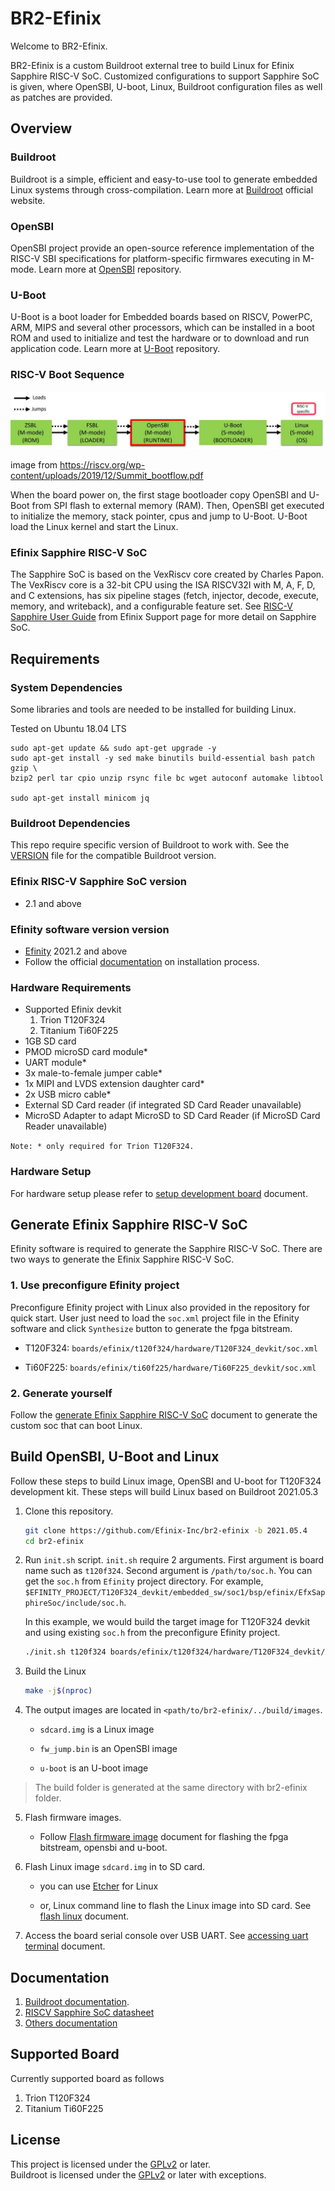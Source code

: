# BR2-Efinix

Welcome to BR2-Efinix.

BR2-Efinix is a custom Buildroot external tree to build Linux for Efinix Sapphire RISC-V SoC. Customized configurations to support Sapphire SoC is given, where OpenSBI, U-boot, Linux, Buildroot configuration files as well as patches are provided.

## Overview

### Buildroot

Buildroot is a simple, efficient and easy-to-use tool to generate embedded Linux systems through cross-compilation. Learn more at [Buildroot](https://buildroot.org/) official website.

### OpenSBI

OpenSBI project provide an open-source reference implementation of the RISC-V SBI specifications for platform-specific firmwares executing in M-mode. Learn more at [OpenSBI](https://github.com/riscv-software-src/opensbi) repository.

### U-Boot

U-Boot is a boot loader for Embedded boards based on RISCV, PowerPC, ARM, MIPS and several other processors, which can be installed in a boot ROM and used to
initialize and test the hardware or to download and run application code. Learn more at [U-Boot](https://github.com/u-boot/u-boot) repository.

### RISC-V Boot Sequence

![alt text](docs/img/boot_sequence.jpg)

image from https://riscv.org/wp-content/uploads/2019/12/Summit_bootflow.pdf

When the board power on, the first stage bootloader copy OpenSBI and U-Boot from SPI flash to external memory (RAM). Then, OpenSBI get executed to initialize the memory, stack pointer, cpus and jump to U-Boot. U-Boot load the Linux kernel and start the Linux.

### Efinix Sapphire RISC-V SoC

The Sapphire SoC is based on the VexRiscv core created by Charles Papon. The VexRiscv core is a 32-bit CPU using the ISA RISCV32I with M, A, F, D, and C extensions, has six pipeline stages (fetch, injector, decode, execute, memory, and writeback), and a configurable feature set. See [RISC-V Sapphire User Guide](https://www.efinixinc.com/docs/riscv-sapphire-ug-v3.2.pdf) from Efinix Support page for more detail on Sapphire SoC.

## Requirements

### System Dependencies

Some libraries and tools are needed to be installed for building Linux.

Tested on Ubuntu 18.04 LTS

```
sudo apt-get update && sudo apt-get upgrade -y
sudo apt-get install -y sed make binutils build-essential bash patch gzip \
bzip2 perl tar cpio unzip rsync file bc wget autoconf automake libtool

sudo apt-get install minicom jq
```

### Buildroot Dependencies

This repo require specific version of Buildroot to work with. See the [VERSION](VERSION) file for the compatible Buildroot version.

### Efinix RISC-V Sapphire SoC version

- 2.1 and above

### Efinity software version version

- [Efinity](https://www.efinixinc.com/support/efinity.php) 2021.2 and above
- Follow the official [documentation](https://www.efinixinc.com/docs/efinity-installation-v2.6.pdf) on installation process.

### Hardware Requirements

- Supported Efinix devkit
  1. Trion T120F324
  2. Titanium Ti60F225
- 1GB SD card
- PMOD microSD card module*
- UART module*
- 3x male-to-female jumper cable*
- 1x MIPI and LVDS extension daughter card*
- 2x USB micro cable*
- External SD Card reader (if integrated SD Card Reader unavailable)
- MicroSD Adapter to adapt MicroSD to SD Card Reader (if MicroSD Card Reader unavailable)

`Note: * only required for Trion T120F324.`

### Hardware Setup

For hardware setup please refer to [setup development board](docs/setup_development_board.md) document.

## Generate Efinix Sapphire RISC-V SoC

Efinity software is required to generate the Sapphire RISC-V SoC. There are two ways to generate the Efinix Sapphire RISC-V SoC.

### 1. Use preconfigure Efinity project

Preconfigure Efinity project with Linux also provided in the repository for quick start. User just need to load the `soc.xml` project file in the Efinity software and click `Synthesize` button to generate the fpga bitstream.

- T120F324: `boards/efinix/t120f324/hardware/T120F324_devkit/soc.xml`

- Ti60F225: `boards/efinix/ti60f225/hardware/Ti60F225_devkit/soc.xml`

### 2. Generate yourself

Follow the [generate Efinix Sapphire RISC-V SoC](docs/generate_sapphire_soc_for_linux.md) document to generate the custom soc that can boot Linux.

## Build OpenSBI, U-Boot and Linux

Follow these steps to build Linux image, OpenSBI and U-boot for T120F324 development kit. These steps will build Linux based on Buildroot 2021.05.3

1. Clone this repository.
   
   ```bash
   git clone https://github.com/Efinix-Inc/br2-efinix -b 2021.05.4
   cd br2-efinix
   ```

2. Run `init.sh` script. `init.sh` require 2 arguments. First argument is board name such as `t120f324`. Second argument is `/path/to/soc.h`. You can get the `soc.h` from `Efinity` project directory. For example, `$EFINITY_PROJECT/T120F324_devkit/embedded_sw/soc1/bsp/efinix/EfxSapphireSoc/include/soc.h`.
   
   In this example, we would build the target image for T120F324 devkit and using existing `soc.h` from the preconfigure Efinity project.
   
   ```bash
   ./init.sh t120f324 boards/efinix/t120f324/hardware/T120F324_devkit/embedded_sw/sapphire_rv32imafd_80Mhz/bsp/efinix/EfxSapphireSoc/include/soc.h
   ```

3. Build the Linux
   
   ```bash
   make -j$(nproc)
   ```

4. The output images are located in `<path/to/br2-efinix/../build/images`.
   
   - `sdcard.img` is a Linux image
   
   - `fw_jump.bin` is an OpenSBI image
   
   - `u-boot` is an U-boot image

> The build folder is generated at the same directory with br2-efinix folder. 

5. Flash firmware images.
   
   - Follow [Flash firmware image](docs/flash_firmware_image.md) document for flashing the fpga bitstream, opensbi and u-boot.

6. Flash Linux image `sdcard.img` in to SD card.
   
   - you can use [Etcher](https://www.balena.io/etcher/) for Linux
   
   - or, Linux command line to flash the Linux image into SD card. See [flash linux](docs/flash_linux.md) document.

7. Access the board serial console over USB UART. See [accessing uart terminal](docs/accessing_uart_terminal.md) document.

## Documentation

1. [Buildroot documentation](https://buildroot.org/docs.html).  
2. [RISCV Sapphire SoC datasheet](https://www.efinixinc.com/docs/riscv-sapphire-ds-v2.0.pdf)  
3. [Others documentation](https://github.com/Efinix-Inc/br2-efinix/tree/main/docs)

## Supported Board

Currently supported board as follows  

1. Trion T120F324  
2. Titanium Ti60F225  

## License

This project is licensed under the [GPLv2](https://www.gnu.org/licenses/old-licenses/gpl-2.0.en.html) or later.  
Buildroot is licensed under the [GPLv2](https://www.gnu.org/licenses/old-licenses/gpl-2.0.en.html) or later with exceptions.
